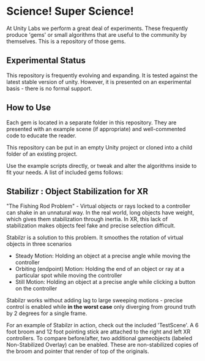 # Science!  Super Science!

At Unity Labs we perform a great deal of experiments.  These frequently produce 'gems' or small algorithms that are useful to the community by themselves.  This is a repository of those gems.

## Experimental Status
This repository is frequently evolving and expanding.  It is tested against the latest stable version of unity.  However, it is presented on an experimental basis - there is no formal support.

## How to Use ##
Each gem is located in a separate folder in this repository.  They are presented with an example scene (if appropriate) and well-commented code to educate the reader.  

This repository can be put in an empty Unity project or cloned into a child folder of an existing project.  

Use the example scripts directly, or tweak and alter the algorithms inside to fit your needs.  A list of included gems follows:

## Stabilizr : Object Stabilization for XR
"The Fishing Rod Problem" - Virtual objects or rays locked to a controller can shake in an unnatural way.  In the real world, long objects have weight, which gives them stabilization through inertia.  In XR, this lack of stabilization makes objects feel fake and precise selection difficult.

Stabilzr is a solution to this problem.  It smoothes the rotation of virtual objects in three scenarios
- Steady Motion: Holding an object at a precise angle while moving the controller
- Orbiting (endpoint) Motion: Holding the end of an object or ray at a particular spot while moving the controller
- Still Motion: Holding an object at a precise angle while clicking a button on the controller

Stabilzr works without adding lag to large sweeping motions - precise control is enabled while **in the worst case** only diverging from ground truth by 2 degrees for a single frame.

For an example of Stabilzr in action, check out the included 'TestScene'.  A 6 foot broom and 12 foot pointing stick are attached to the right and left XR controllers.  To compare before/after, two additional gameobjects (labeled Non-Stabilized Overlay) can be enabled.  These are non-stabilized copies of the broom and pointer that render of top of the originals.

